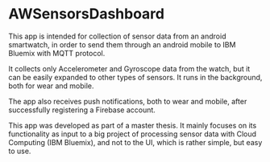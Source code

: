 # AWSensorsDashboard
This app is intended for collection of sensor data from an android smartwatch, in order to send them through an android mobile to IBM Bluemix with MQTT protocol.

It collects only Accelerometer and Gyroscope data from the watch, but it can be easily expanded to other types of sensors.
It runs in the background, both for wear and mobile.

The app also receives push notifications, both to wear and mobile, after successfully registering a Firebase account. 

This app was developed as part of a master thesis. It mainly focuses on its functionality as input to a big project of processing sensor data with Cloud Computing (IBM Bluemix), and not to the UI, which is rather simple, but easy to use. 
